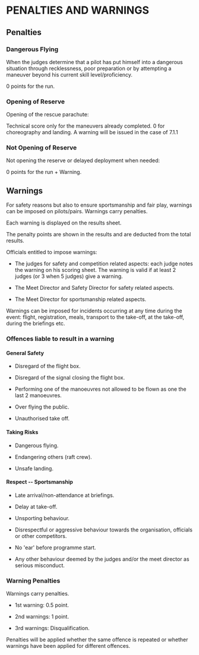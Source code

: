 # PENALTIES AND WARNINGS

## Penalties

### Dangerous Flying

When the judges determine that a pilot has put himself into a dangerous
situation through recklessness, poor preparation or by attempting a
maneuver beyond his current skill level/proficiency.

0 points for the run.

### Opening of Reserve

Opening of the rescue parachute:

Technical score only for the maneuvers already completed. 0 for
choreography and landing. A warning will be issued in the case of 7.1.1

### Not Opening of Reserve

Not opening the reserve or delayed deployment when needed:

0 points for the run + Warning.

## Warnings

For safety reasons but also to ensure sportsmanship and fair play,
warnings can be imposed on pilots/pairs. Warnings carry penalties.

Each warning is displayed on the results sheet.

The penalty points are shown in the results and are deducted from the
total results.

Officials entitled to impose warnings:

-   The judges for safety and competition related aspects: each judge
    notes the warning on his scoring sheet. The warning is valid if at
    least 2 judges (or 3 when 5 judges) give a warning.

-   The Meet Director and Safety Director for safety related aspects.

-   The Meet Director for sportsmanship related aspects.

Warnings can be imposed for incidents occurring at any time during the
event: flight, registration, meals, transport to the take-off, at the
take-off, during the briefings etc.

### Offences liable to result in a warning

#### General Safety

-   Disregard of the flight box.

-   Disregard of the signal closing the flight box.

-   Performing one of the manoeuvres not allowed to be flown as one the
    last 2 manoeuvres.

-   Over flying the public.

-   Unauthorised take off.

#### Taking Risks

-   Dangerous flying.

-   Endangering others (raft crew).

-   Unsafe landing.

#### Respect -- Sportsmanship

-   Late arrival/non-attendance at briefings.

-   Delay at take-off.

-   Unsporting behaviour.

-   Disrespectful or aggressive behaviour towards the organisation,
    officials or other competitors.

-   No 'ear' before programme start.

-   Any other behaviour deemed by the judges and/or the meet director as
    serious misconduct.

### Warning Penalties

Warnings carry penalties.

-   1st warning: 0.5 point.

-   2nd warnings: 1 point.

-   3rd warnings: Disqualification.

Penalties will be applied whether the same offence is repeated or
whether warnings have been applied for different offences.
